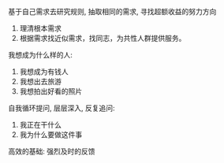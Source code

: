 基于自己需求去研究规则, 抽取相同的需求, 寻找超额收益的努力方向
1. 理清根本需求
2. 根据需求找近似需求，找同志，为共性人群提供服务。


我想成为什么样的人:
1. 我想成为有钱人
2. 我想出去旅游
3. 我想拍出好看的照片


自我循环提问, 层层深入, 反复追问:
1. 我正在干什么
2. 我为什么要做这件事


高效的基础: 强烈及时的反馈
